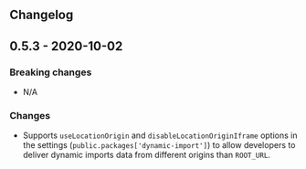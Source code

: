 ## Changelog

## 0.5.3 - 2020-10-02
### Breaking changes
- N/A

### Changes
- Supports `useLocationOrigin` and `disableLocationOriginIframe` options in the settings (`public.packages['dynamic-import']`) to allow developers to deliver dynamic imports data from different origins than `ROOT_URL`.
